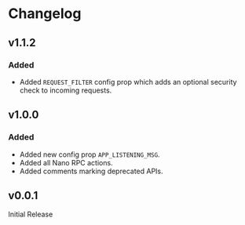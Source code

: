 # Changelog

## v1.1.2

### Added

- Added `REQUEST_FILTER` config prop which adds an optional security check to incoming requests.

## v1.0.0

### Added
- Added new config prop `APP_LISTENING_MSG`.
- Added all Nano RPC actions. 
- Added comments marking deprecated APIs.

## v0.0.1
Initial Release